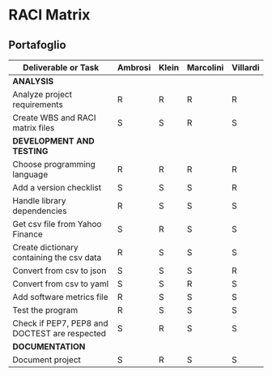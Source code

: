 # RACI Matrix

## Portafoglio

| **Deliverable or Task**                         | Ambrosi | Klein | Marcolini | Villardi |
| ---                                             |  ---    | ---   | ---       | ---      |
|   **ANALYSIS**                                  |         |       |           |          |   
|   Analyze project requirements                  |    R    |   R   |     R     |    R     |
|   Create WBS and RACI matrix files              |    S    |   S   |     R     |    S     |
|   **DEVELOPMENT AND TESTING**                   |         |       |           |          |
|   Choose programming language                   |    R    |   R   |     R     |    R     |  
|   Add a version checklist                       |    S    |   S   |     S     |    R     |  
|   Handle library dependencies                   |    R    |   S   |     S     |    S     |  
|   Get csv file from Yahoo Finance               |    S    |   R   |     S     |    S     |  
|   Create dictionary containing the csv data     |    R    |   S   |     S     |    S     |   
|   Convert from csv to json                      |    S    |   S   |     S     |    R     |   
|   Convert from csv to yaml                      |    S    |   S   |     R     |    S     |   
|   Add software metrics file                     |    R    |   S   |     S     |    S     |   
|   Test the program                              |    R    |   S   |     S     |    S     |   
|   Check if PEP7, PEP8 and DOCTEST are respected |    S    |   R   |     S     |    S     |   
|   **DOCUMENTATION**                             |         |       |           |          |   
|   Document project                              |    S    |   R   |     S     |    S     |   

